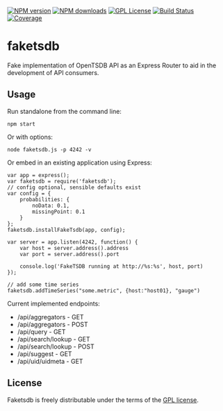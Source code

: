 [![NPM version][npm-version-image]][npm-url]
[![NPM downloads][npm-downloads-image]][npm-url]
[![GPL License][license-image]][license-url]
[![Build Status][travis-image]][travis-url]
[![Coverage][coverage-image]][coverage-url]

# faketsdb

Fake implementation of OpenTSDB API as an Express Router to aid in the development of API consumers.

## Usage

Run standalone from the command line:

    npm start

Or with options:

    node faketsdb.js -p 4242 -v

Or embed in an existing application using Express:

    var app = express();
    var faketsdb = require('faketsdb');
    // config optional, sensible defaults exist
    var config = {
        probabilities: {
            noData: 0.1,
            missingPoint: 0.1
        }
    };
    faketsdb.installFakeTsdb(app, config);

    var server = app.listen(4242, function() {
        var host = server.address().address
        var port = server.address().port

        console.log('FakeTSDB running at http://%s:%s', host, port)
    });

    // add some time series
    faketsdb.addTimeSeries("some.metric", {host:"host01}, "gauge")

Current implemented endpoints:

 * /api/aggregators - GET
 * /api/aggregators - POST
 * /api/query - GET
 * /api/search/lookup - GET
 * /api/search/lookup - POST
 * /api/suggest - GET
 * /api/uid/uidmeta - GET

## License

Faketsdb is freely distributable under the terms of the [GPL license](https://github.com/eswdd/faketsdb/blob/master/LICENSE).

[license-image]: http://img.shields.io/badge/license-GPL-blue.svg?style=flat
[license-url]: LICENSE

[npm-url]: https://npmjs.org/package/faketsdb
[npm-version-image]: http://img.shields.io/npm/v/faketsdb.svg?style=flat
[npm-downloads-image]: http://img.shields.io/npm/dm/faketsdb.svg?style=flat

[travis-url]: http://travis-ci.org/eswdd/faketsdb
[travis-image]: http://img.shields.io/travis/eswdd/faketsdb/master.svg?style=flat

[coverage-url]: https://coveralls.io/r/eswdd/faketsdb
[coverage-image]: https://coveralls.io/repos/eswdd/faketsdb:/badge.svg